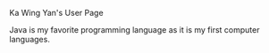 Ka Wing Yan's User Page

Java is my favorite programming language as it is my first computer languages.

